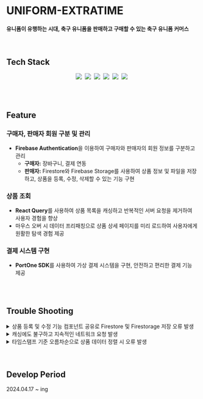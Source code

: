 <a name="readme-top"></a>

<!-- PROJECT NAME-->
# UNIFORM-EXTRATIME
#### 유니폼이 유행하는 시대, 축구 유니폼을 판매하고 구매할 수 있는 축구 유니폼 커머스</li>
<br>

<!-- 기술 스택  -->
## Tech Stack
<p align=center>
  <img src="https://img.shields.io/badge/React-61DAFB?style=for-the-badge&logo=React&logoColor=black">&nbsp
  <img src="https://img.shields.io/badge/TypeScript-3178C6?style=for-the-badge&logo=TypeScript&logoColor=black">&nbsp
  <img src="https://img.shields.io/badge/tailwindcss-06B6D4?style=for-the-badge&logo=Tailwind CSS&logoColor=black">&nbsp
  <img src="https://img.shields.io/badge/shadcnui-000000?style=for-the-badge&logo=shadcnui&logoColor=white">&nbsp
  <img src="https://img.shields.io/badge/reactquery-FF4154?style=for-the-badge&logo=reactquery&logoColor=black">&nbsp
  <img src="https://img.shields.io/badge/firebase-FFCA28?style=for-the-badge&logo=firebase&logoColor=black">&nbsp
</p>
<br><br>

<!--주요 기능-->
## Feature

### 구매자, 판매자 회원 구분 및 관리

- **Firebase Authentication**을 이용하여 구매자와 판매자의 회원 정보를 구분하고 관리
  - **구매자:** 장바구니, 결제 연동
  - **판매자:** Firestore와 Firebase Storage를 사용하여 상품 정보 및 파일을 저장하고, 상품을 등록, 수정, 삭제할 수 있는 기능 구현

### 상품 조회

- **React Query**를 사용하여 상품 목록을 캐싱하고 반복적인 서버 요청을 제거하여 사용자 경험을 향상
- 마우스 오버 시 데이터 프리패칭으로 상품 상세 페이지를 미리 로드하여 사용자에게 원활한 탐색 경험 제공

### 결제 시스템 구현

- **PortOne SDK**를 사용하여 가상 결제 시스템을 구현, 안전하고 편리한 결제 기능 제공


<br><br>
<!--트러블 슈팅-->
## Trouble Shooting
<details>
  <summary>상품 등록 및 수정 기능 컴포넌트 공유로 Firestore 및 Firestorage 저장 오류 발생</summary>
  <br>
  
  **문제:**
  - Firestore 및 Firestorage에 데이터 저장 오류 발생.
  
  **원인:**
  - 등록 및 수정 컴포넌트를 공유하면서 임시 blob URL과 실제 데이터를 혼동.
  - 파일명에 '/' 포함으로 인한 문제 발생.

  **해결 방법:**
  1. 등록 및 수정 컴포넌트 분리.
  2. 정규식을 사용하여 파일명에서 '/'을 '_'로 대체.
  3. `fileName` 상태를 추가하여 파일 이름을 별도로 관리.
  4. `URL.revokeObjectURL`을 사용하여 임시 URL 해제.
  
  **결과:**
  - 올바른 파일 이름과 URL 관리를 통해 데이터 저장 정확도 향상.

  <br>
</details>
<details>
  <summary>캐싱에도 불구하고 지속적인 네트워크 요청 발생</summary>
  <br>
  
  **문제:**
  - 지속적인 네트워크 요청으로 인한 사용자 경험 저하.
  
  **원인:**
  - 리액트 쿼리의 기본 옵션으로 인한 지속적인 네트워크 요청 발생.

  **해결 방법:**
  1. `staleTime` 옵션을 설정하여 재요청 방지.
  2. 기타 관련 옵션들을 `false`로 설정하여 불필요한 재요청 방지.
  
  **결과:**
  - 캐싱을 통해 네트워크 요청을 줄여 사용자 경험이 향상됨.

  <br>
</details>

<details>
  <summary>타임스탬프 기준 오름차순으로 상품 데이터 정렬 시 오류 발생</summary>
  <br>
  
  **문제:**
  - "The query requires an index. You can create it here: [URL]" 에러 메시지 출력.
  - 상품 데이터를 오름차순으로 정렬하지 못함.

  **원인:**
  - Firestore에서 복합 필드 쿼리에 대한 명시적 색인 생성 필요.

  **해결 방법:**
  1. 쿼리가 정확한지 확인.
  2. Firestore에서 필요한 색인 생성.
  
  **결과:**
  - 색인 생성 후 타임스탬프 기준으로 올바르게 정렬됨.

  <br>
</details>
<br><br>

<!--개발 기간-->
## Develop Period
2024.04.17 ~ ing
<br><br>




